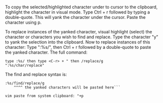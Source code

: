 To copy the selected/highlighted character under to cursor to the clipboard, highlight the character in visual mode. Type Ctrl + r followed by typing a double-quote. This will yank the character under the cursor. Paste the character using p.

To replace instances of the yanked character, visual highlight (select) the character or characters you wish to find and replace. Type the character "y" to yank the selection into the clipboard. Now to replace instances of this character: Type ":%s/", then Ctrl + r followed by a double-quote to paste the yanked character. The full command:

```
type :%s/ then type <C-r> + " then /replace/g
":%s/char/replace"
```

The find and replace syntax is:

```
:%s/find/replace/g
    ^^^^ the yanked characters will be pasted here```

vim paste from system clipboard: "+p